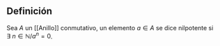 
## Definición
Sea $A$ un [[Anillo]] conmutativo, un elemento $a\in A$ se dice nilpotente si $\exists~ n\in \mathbb{N} / a^{n}=0$.